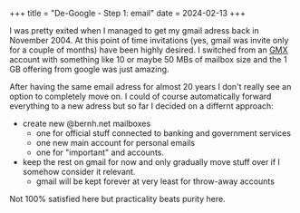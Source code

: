 +++
title = "De-Google - Step 1: email"
date = 2024-02-13
+++

I was pretty exited when I managed to get my gmail adress back in November 2004.
At this point of time invitations (yes, gmail was invite only for a couple of 
months) have been highly desired. I switched from an [GMX](https://www.gmx.com) 
account with something like 10 or maybe 50 MBs of mailbox size and the 1 GB 
offering from google was just amazing. 

After having the same email adress for almost 20 years I don't really see an
option to completely move on. I could of course automatically forward everything
to a new adress but so far I decided on a differnt approach:

- create new @bernh.net mailboxes
    - one for official stuff connected to banking and government services
    - one new main account for personal emails
    - one for "important" and accounts. 
- keep the rest on gmail for now and only gradually move stuff over if I somehow 
  consider it relevant.
    - gmail will be kept forever at very least for throw-away accounts

Not 100% satisfied here but practicality beats purity here.


